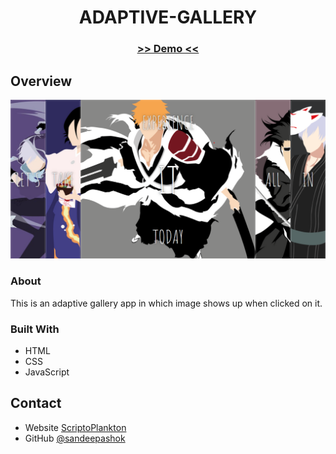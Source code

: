 <!-- Please update value in the {}  -->

<h1 align="center">ADAPTIVE-GALLERY</h1>

<div align="center">
  <h3>
    <a href="https://weathertoday-app.netlify.app/">
      >> Demo <<
    </a>   
  </h3>
</div>


<!-- OVERVIEW -->

## Overview

![screenshot](Capture.PNG)

### About
 This is an adaptive gallery app in which image shows up when clicked on it.

### Built With

<!-- This section should list any major frameworks that you built your project using. Here are a few examples.-->

- HTML
- CSS
- JavaScript


## Contact

- Website [ScriptoPlankton](https://sandeep.netlify.app/)
- GitHub [@sandeepashok](https://github.com/sandeepashok)


